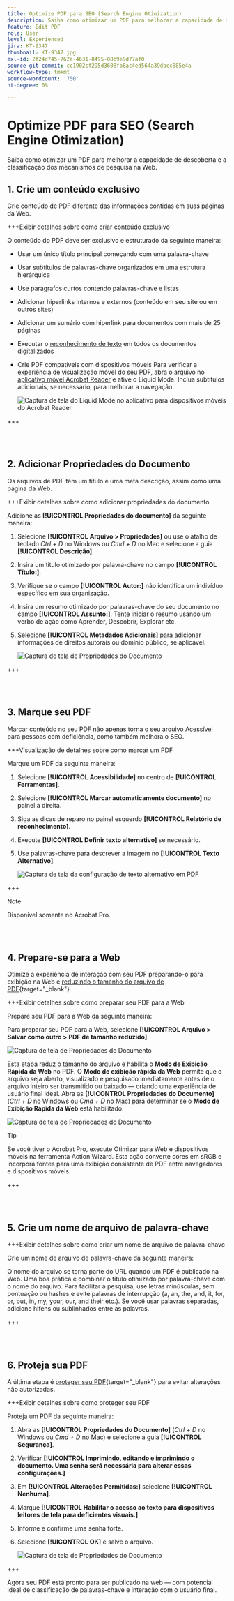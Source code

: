 ```yaml
---
title: Optimize PDF para SEO (Search Engine Otimization)
description: Saiba como otimizar um PDF para melhorar a capacidade de descoberta e a classificação do mecanismo de pesquisa na Web
feature: Edit PDF
role: User
level: Experienced
jira: KT-9347
thumbnail: KT-9347.jpg
exl-id: 2f24d745-762a-4631-8495-08b9e9d77af0
source-git-commit: cc1902cf295d3608fb8ac4ed564a39dbcc885e4a
workflow-type: tm+mt
source-wordcount: '750'
ht-degree: 0%

---
```


# Optimize PDF para SEO (Search Engine Otimization)

Saiba como otimizar um PDF para melhorar a capacidade de descoberta e a classificação dos mecanismos de pesquisa na Web.

## 1. Crie um conteúdo exclusivo

Crie conteúdo de PDF diferente das informações contidas em suas páginas da Web.

+++Exibir detalhes sobre como criar conteúdo exclusivo

O conteúdo do PDF deve ser exclusivo e estruturado da seguinte maneira:

* Usar um único título principal começando com uma palavra-chave
* Usar subtítulos de palavras-chave organizados em uma estrutura hierárquica
* Use parágrafos curtos contendo palavras-chave e listas
* Adicionar hiperlinks internos e externos (conteúdo em seu site ou em outros sites)
* Adicionar um sumário com hiperlink para documentos com mais de 25 páginas
* Executar o [reconhecimento de texto](https://experienceleague.adobe.com/docs/document-cloud-learn/acrobat-learning/getting-started/scan-and-ocr.html?lang=pt-BR) em todos os documentos digitalizados
* Crie PDF compatíveis com dispositivos móveis
Para verificar a experiência de visualização móvel do seu PDF, abra o arquivo no [aplicativo móvel Acrobat Reader](https://www.adobe.com/acrobat/mobile/acrobat-reader.html) e ative o Liquid Mode. Inclua subtítulos adicionais, se necessário, para melhorar a navegação.

  ![Captura de tela do Liquid Mode no aplicativo para dispositivos móveis do Acrobat Reader](../assets/optimizeseo1.png)

+++

<br> 

## 2. Adicionar Propriedades do Documento

Os arquivos de PDF têm um título e uma meta descrição, assim como uma página da Web.

+++Exibir detalhes sobre como adicionar propriedades do documento

Adicione as **[!UICONTROL Propriedades do documento]** da seguinte maneira:

1. Selecione **[!UICONTROL Arquivo > Propriedades]** ou use o atalho de teclado *Ctrl + D* no Windows ou *Cmd + D* no Mac e selecione a guia **[!UICONTROL Descrição]**.
1. Insira um título otimizado por palavra-chave no campo **[!UICONTROL Título:]**.
1. Verifique se o campo **[!UICONTROL Autor:]** não identifica um indivíduo específico em sua organização.
1. Insira um resumo otimizado por palavras-chave do seu documento no campo **[!UICONTROL Assunto:]**.
Tente iniciar o resumo usando um verbo de ação como Aprender, Descobrir, Explorar etc.
1. Selecione **[!UICONTROL Metadados Adicionais]** para adicionar informações de direitos autorais ou domínio público, se aplicável.

   ![Captura de tela de Propriedades do Documento](../assets/optimizeseo2.png)

+++

<br> 

## 3. Marque seu PDF

Marcar conteúdo no seu PDF não apenas torna o seu arquivo [Acessível](https://experienceleague.adobe.com/docs/document-cloud-learn/acrobat-learning/advanced-tasks/accessibility.html?lang=pt-BR) para pessoas com deficiência, como também melhora o SEO.

+++Visualização de detalhes sobre como marcar um PDF

Marque um PDF da seguinte maneira:

1. Selecione **[!UICONTROL Acessibilidade]** no centro de **[!UICONTROL Ferramentas]**.
1. Selecione **[!UICONTROL Marcar automaticamente documento]** no painel à direita.
1. Siga as dicas de reparo no painel esquerdo **[!UICONTROL Relatório de reconhecimento]**.
1. Execute **[!UICONTROL Definir texto alternativo]** se necessário.
1. Use palavras-chave para descrever a imagem no **[!UICONTROL Texto Alternativo]**.

   ![Captura de tela da configuração de texto alternativo em PDF](../assets/optimizeseo3.png)

+++

>[!NOTE]
>
>Disponível somente no Acrobat Pro.

<br> 

## 4. Prepare-se para a Web

Otimize a experiência de interação com seu PDF preparando-o para exibição na Web e [reduzindo o tamanho do arquivo de PDF](https://www.adobe.com/br/acrobat/online/compress-pdf.html){target="_blank"}.

+++Exibir detalhes sobre como preparar seu PDF para a Web

Prepare seu PDF para a Web da seguinte maneira:

Para preparar seu PDF para a Web, selecione **[!UICONTROL Arquivo > Salvar como outro > PDF de tamanho reduzido]**.

![Captura de tela de Propriedades do Documento](../assets/optimizeseo4.png)

Esta etapa reduz o tamanho do arquivo e habilita o **Modo de Exibição Rápida da Web** no PDF. O **Modo de exibição rápida da Web** permite que o arquivo seja aberto, visualizado e pesquisado imediatamente antes de o arquivo inteiro ser transmitido ou baixado — criando uma experiência de usuário final ideal. Abra as **[!UICONTROL Propriedades do Documento]** (*Ctrl + D* no Windows ou *Cmd + D* no Mac) para determinar se o **Modo de Exibição Rápida da Web** está habilitado.

![Captura de tela de Propriedades do Documento](../assets/optimizeseo5.png)

>[!TIP]
>
>Se você tiver o Acrobat Pro, execute Otimizar para Web e dispositivos móveis na ferramenta Action Wizard. Esta ação converte cores em sRGB e incorpora fontes para uma exibição consistente de PDF entre navegadores e dispositivos móveis.

+++

<br> 

## 5. Crie um nome de arquivo de palavra-chave

+++Exibir detalhes sobre como criar um nome de arquivo de palavra-chave

Crie um nome de arquivo de palavra-chave da seguinte maneira:

O nome do arquivo se torna parte do URL quando um PDF é publicado na Web. Uma boa prática é combinar o título otimizado por palavra-chave com o nome do arquivo. Para facilitar a pesquisa, use letras minúsculas, sem pontuação ou hashes e evite palavras de interrupção (a, an, the, and, it, for, or, but, in, my, your, our, and their etc.). Se você usar palavras separadas, adicione hifens ou sublinhados entre as palavras.

+++

<br> 

## 6. Proteja sua PDF

A última etapa é [proteger seu PDF](https://www.adobe.com/br/acrobat/online/password-protect-pdf.html){target="_blank"} para evitar alterações não autorizadas.

+++Exibir detalhes sobre como proteger seu PDF

Proteja um PDF da seguinte maneira:

1. Abra as **[!UICONTROL Propriedades do Documento]** (*Ctrl + D* no Windows ou *Cmd + D* no Mac) e selecione a guia **[!UICONTROL Segurança]**.
1. Verificar **[!UICONTROL Imprimindo, editando e imprimindo o documento. Uma senha será necessária para alterar essas configurações.]**
1. Em **[!UICONTROL Alterações Permitidas:]** selecione **[!UICONTROL Nenhuma]**.
1. Marque **[!UICONTROL Habilitar o acesso ao texto para dispositivos leitores de tela para deficientes visuais.]**
1. Informe e confirme uma senha forte.
1. Selecione **[!UICONTROL OK]** e salve o arquivo.

   ![Captura de tela de Propriedades do Documento](../assets/optimizeseo6.png)

+++

Agora seu PDF está pronto para ser publicado na web — com potencial ideal de classificação de palavras-chave e interação com o usuário final.
